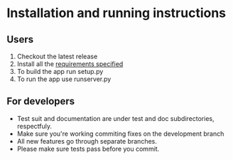 # Installation and running instructions

## Users

1. Checkout the latest release
2. Install all the [requirements specified](REQUIREMENTS.MD)
3. To build the app run setup.py
4. To run the app use runserver.py

## For developers

* Test suit and documentation are under test and doc subdirectories, respectfuly.
* Make sure you're working commiting fixes on the development branch
* All new features go through separate branches.
* Please make sure tests pass before you commit. 

